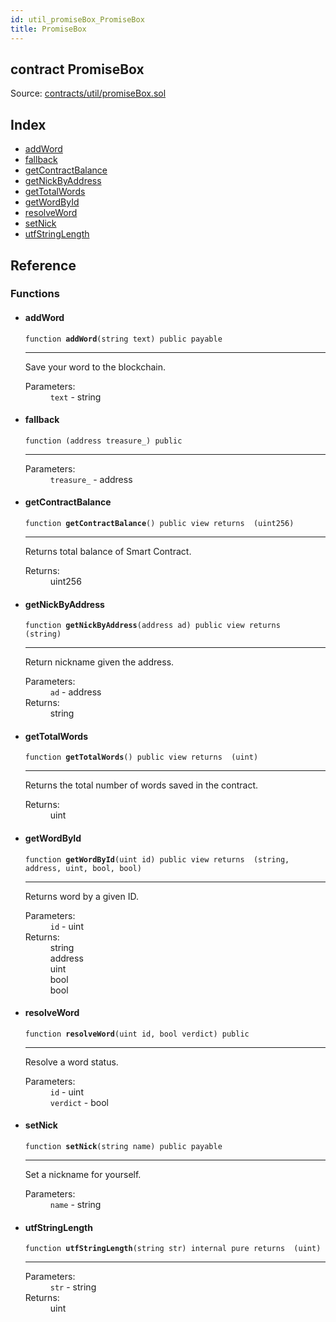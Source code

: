 ```yaml
---
id: util_promiseBox_PromiseBox
title: PromiseBox
---
```


<div class="contract-doc"><div class="contract"><h2 class="contract-header"><span class="contract-kind">contract</span> PromiseBox</h2><div class="source">Source: <a href="https://github.com/FriendlyUser/solidity-smart-contracts//blob/v0.2.0/contracts/util/promiseBox.sol" target="_blank">contracts/util/promiseBox.sol</a></div></div><div class="index"><h2>Index</h2><ul><li><a href="util_promiseBox_PromiseBox.html#addWord">addWord</a></li><li><a href="util_promiseBox_PromiseBox.html#">fallback</a></li><li><a href="util_promiseBox_PromiseBox.html#getContractBalance">getContractBalance</a></li><li><a href="util_promiseBox_PromiseBox.html#getNickByAddress">getNickByAddress</a></li><li><a href="util_promiseBox_PromiseBox.html#getTotalWords">getTotalWords</a></li><li><a href="util_promiseBox_PromiseBox.html#getWordById">getWordById</a></li><li><a href="util_promiseBox_PromiseBox.html#resolveWord">resolveWord</a></li><li><a href="util_promiseBox_PromiseBox.html#setNick">setNick</a></li><li><a href="util_promiseBox_PromiseBox.html#utfStringLength">utfStringLength</a></li></ul></div><div class="reference"><h2>Reference</h2><div class="functions"><h3>Functions</h3><ul><li><div class="item function"><span id="addWord" class="anchor-marker"></span><h4 class="name">addWord</h4><div class="body"><code class="signature">function <strong>addWord</strong><span>(string text) </span><span>public </span><span>payable </span></code><hr/><div class="description"><p>Save your word to the blockchain.</p></div><dl><dt><span class="label-parameters">Parameters:</span></dt><dd><div><code>text</code> - string</div></dd></dl></div></div></li><li><div class="item function"><span id="fallback" class="anchor-marker"></span><h4 class="name">fallback</h4><div class="body"><code class="signature">function <strong></strong><span>(address treasure_) </span><span>public </span></code><hr/><dl><dt><span class="label-parameters">Parameters:</span></dt><dd><div><code>treasure_</code> - address</div></dd></dl></div></div></li><li><div class="item function"><span id="getContractBalance" class="anchor-marker"></span><h4 class="name">getContractBalance</h4><div class="body"><code class="signature">function <strong>getContractBalance</strong><span>() </span><span>public </span><span>view </span><span>returns  (uint256) </span></code><hr/><div class="description"><p>Returns total balance of Smart Contract.</p></div><dl><dt><span class="label-return">Returns:</span></dt><dd>uint256</dd></dl></div></div></li><li><div class="item function"><span id="getNickByAddress" class="anchor-marker"></span><h4 class="name">getNickByAddress</h4><div class="body"><code class="signature">function <strong>getNickByAddress</strong><span>(address ad) </span><span>public </span><span>view </span><span>returns  (string) </span></code><hr/><div class="description"><p>Return nickname given the address.</p></div><dl><dt><span class="label-parameters">Parameters:</span></dt><dd><div><code>ad</code> - address</div></dd><dt><span class="label-return">Returns:</span></dt><dd>string</dd></dl></div></div></li><li><div class="item function"><span id="getTotalWords" class="anchor-marker"></span><h4 class="name">getTotalWords</h4><div class="body"><code class="signature">function <strong>getTotalWords</strong><span>() </span><span>public </span><span>view </span><span>returns  (uint) </span></code><hr/><div class="description"><p>Returns the total number of words saved in the contract.</p></div><dl><dt><span class="label-return">Returns:</span></dt><dd>uint</dd></dl></div></div></li><li><div class="item function"><span id="getWordById" class="anchor-marker"></span><h4 class="name">getWordById</h4><div class="body"><code class="signature">function <strong>getWordById</strong><span>(uint id) </span><span>public </span><span>view </span><span>returns  (string, address, uint, bool, bool) </span></code><hr/><div class="description"><p>Returns word by a given ID.</p></div><dl><dt><span class="label-parameters">Parameters:</span></dt><dd><div><code>id</code> - uint</div></dd><dt><span class="label-return">Returns:</span></dt><dd>string</dd><dd>address</dd><dd>uint</dd><dd>bool</dd><dd>bool</dd></dl></div></div></li><li><div class="item function"><span id="resolveWord" class="anchor-marker"></span><h4 class="name">resolveWord</h4><div class="body"><code class="signature">function <strong>resolveWord</strong><span>(uint id, bool verdict) </span><span>public </span></code><hr/><div class="description"><p>Resolve a word status.</p></div><dl><dt><span class="label-parameters">Parameters:</span></dt><dd><div><code>id</code> - uint</div><div><code>verdict</code> - bool</div></dd></dl></div></div></li><li><div class="item function"><span id="setNick" class="anchor-marker"></span><h4 class="name">setNick</h4><div class="body"><code class="signature">function <strong>setNick</strong><span>(string name) </span><span>public </span><span>payable </span></code><hr/><div class="description"><p>Set a nickname for yourself.</p></div><dl><dt><span class="label-parameters">Parameters:</span></dt><dd><div><code>name</code> - string</div></dd></dl></div></div></li><li><div class="item function"><span id="utfStringLength" class="anchor-marker"></span><h4 class="name">utfStringLength</h4><div class="body"><code class="signature">function <strong>utfStringLength</strong><span>(string str) </span><span>internal </span><span>pure </span><span>returns  (uint) </span></code><hr/><dl><dt><span class="label-parameters">Parameters:</span></dt><dd><div><code>str</code> - string</div></dd><dt><span class="label-return">Returns:</span></dt><dd>uint</dd></dl></div></div></li></ul></div></div></div>
